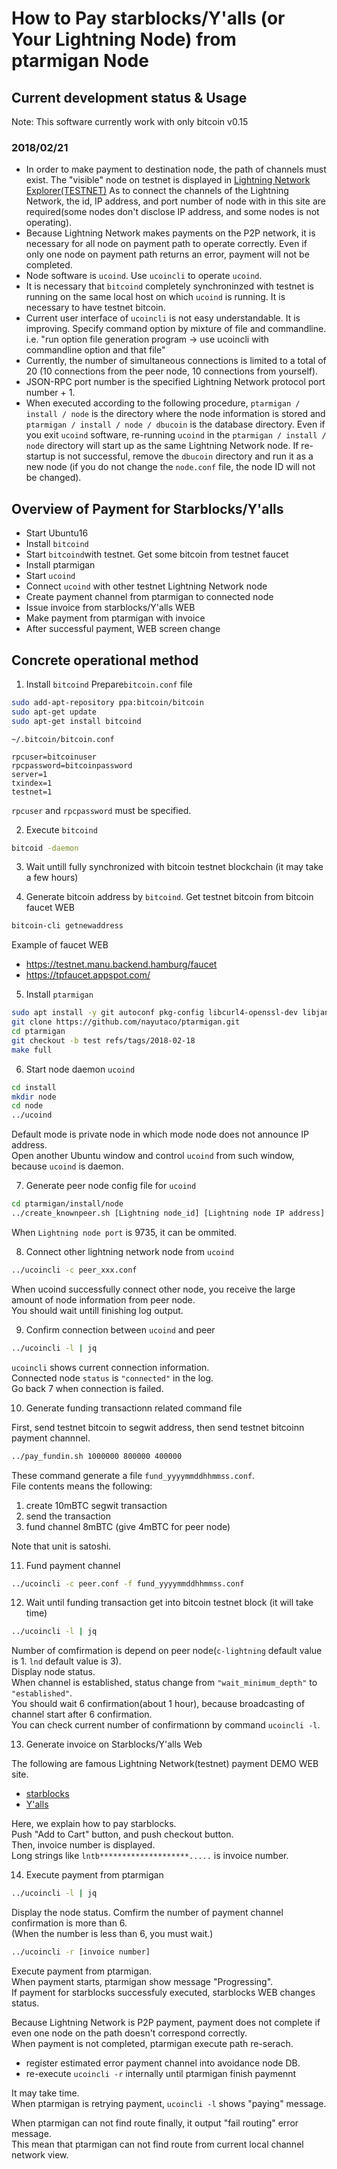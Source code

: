 # How to Pay starblocks/Y'alls (or Your Lightning Node) from ptarmigan Node

## Current development status & Usage

Note: This software currently work with only bitcoin v0.15

### 2018/02/21

- In order to make payment to destination node, the path of channels must exist.
  The "visible" node on testnet is displayed in [Lightning Network Explorer(TESTNET)](https://explorer.acinq.co/#/)
  As to connect the channels of the Lightning Network, the id, IP address, and port number of node with in this site are required(some nodes don't disclose IP address, and some nodes is not operating).
- Because Lightning Network makes payments on the P2P network, it is necessary for all node on payment path to operate correctly. Even if only one node on payment path returns an error, payment will not be completed.
- Node software is `ucoind`. Use `ucoincli` to operate `ucoind`.
- It is necessary that `bitcoind` completely synchroninzed with testnet is running on the same local host on which `ucoind` is running. It is necessary to have testnet bitcoin.
- Current user interface of `ucoincli` is not easy understandable. It is improving.
  Specify command option by mixture of file and commandline.
  i.e. "run option file generation program -> use ucoincli with commandline option and that file"
- Currently, the number of simultaneous connections is limited to a total of 20 (10 connections from the peer node, 10 connections from yourself).
- JSON-RPC port number is the specified Lightning Network protocol port number + 1.
- When executed according to the following procedure, `ptarmigan / install / node` is the directory where the node information is stored and `ptarmigan / install / node / dbucoin` is the database directory.
  Even if you exit `ucoind` software, re-running `ucoind` in the `ptarmigan / install / node` directory will start up as the same Lightning Network node.
  If re-startup is not successful, remove the `dbucoin` directory and run it as a new node (if you do not change the `node.conf` file, the node ID will not be changed).

## Overview of Payment for Starblocks/Y'alls

- Start Ubuntu16
- Install `bitcoind`
- Start `bitcoind`with testnet. Get some bitcoin from testnet faucet
- Install ptarmigan
- Start `ucoind`
- Connect `ucoind` with other testnet Lightning Network node
- Create payment channel from ptarmigan to connected node
- Issue invoice from starblocks/Y'alls WEB
- Make payment from ptarmigan with invoice
- After successful payment, WEB screen change

## Concrete operational method

1. Install `bitcoind`  Prepare`bitcoin.conf` file

```bash
sudo add-apt-repository ppa:bitcoin/bitcoin
sudo apt-get update
sudo apt-get install bitcoind
```

`~/.bitcoin/bitcoin.conf`

```text
rpcuser=bitcoinuser
rpcpassword=bitcoinpassword
server=1
txindex=1
testnet=1
```

`rpcuser` and `rpcpassword` must be specified.

2. Execute `bitcoind`

```bash
bitcoid -daemon
```

3. Wait untill fully synchronized with bitcoin testnet blockchain (it may take a few hours)

4. Generate bitcoin address by `bitcoind`. Get testnet bitcoin from bitcoin faucet WEB

```bash
bitcoin-cli getnewaddress
```

Example of faucet WEB

- https://testnet.manu.backend.hamburg/faucet
- https://tpfaucet.appspot.com/

5. Install `ptarmigan`

```bash
sudo apt install -y git autoconf pkg-config libcurl4-openssl-dev libjansson-dev libev-dev libboost-all-dev build-essential libtool jq bc
git clone https://github.com/nayutaco/ptarmigan.git
cd ptarmigan
git checkout -b test refs/tags/2018-02-18
make full
```

6. Start node daemon `ucoind`

```bash
cd install
mkdir node
cd node
../ucoind
```

Default mode is private node in which mode node does not announce IP address.  
Open another Ubuntu window and control `ucoind` from such window, because `ucoind` is daemon.

7. Generate peer node config file for `ucoind`

```bash
cd ptarmigan/install/node
../create_knownpeer.sh [Lightning node_id] [Lightning node IP address] [Lightning node port] > peer_xxx.conf
```

When `Lightning node port` is 9735, it can be ommited.

8. Connect other lightning network node from `ucoind`

```bash
../ucoincli -c peer_xxx.conf
```

When ucoind successfully connect other node, you receive the large amount of node information from peer node.  
You should wait untill finishing log output.

9. Confirm connection between  `ucoind` and peer

```bash
../ucoincli -l | jq
```

`ucoincli` shows current connection information.  
Connected node `status` is `"connected"` in the log.  
Go back 7 when connection is failed.

10. Generate funding transactionn related command file

First, send testnet bitcoin to segwit address, then send testnet bitcoinn payment channnel.

```bash
../pay_fundin.sh 1000000 800000 400000
```

These command generate a file `fund_yyyymmddhhmmss.conf`.  
File contents means the following:

  1. create 10mBTC segwit transaction
  2. send the transaction
  3. fund channel 8mBTC (give 4mBTC for peer node)

Note that unit is satoshi.

11. Fund payment channel

```bash
../ucoincli -c peer.conf -f fund_yyyymmddhhmmss.conf
```

12. Wait until funding transaction get into bitcoin testnet block (it will take time)

```bash
../ucoincli -l | jq
```

Number of comfirmation is depend on peer node(`c-lightning` default value is 1. `lnd` default value is 3).  
Display node status.  
When channel is established, status change from `"wait_minimum_depth"` to `"established"`.  
You should wait 6 confirmation(about 1 hour), because broadcasting of channel start after 6 confirmation.  
You can check current number of confirmationn by command `ucoincli -l`.

13. Generate invoice on Starblocks/Y'alls Web

The following are famous Lightning Network(testnet) payment DEMO WEB site.

- [starblocks](https://starblocks.acinq.co/#/)
- [Y'alls](https://yalls.org/)

Here, we explain how to pay starblocks.  
Push "Add to Cart" button, and push checkout button.  
Then, invoice number is displayed.  
Long strings like `lntb********************.....` is invoice number.

14. Execute payment from ptarmigan

```bash
../ucoincli -l | jq
```

Display the node status. Comfirm the number of payment channel confirmation is more than 6.  
(When the number is less than 6, you must wait.)  

```bash
../ucoincli -r [invoice number]
```

Execute payment from ptarmigan.  
When payment starts, ptarmigan show message "Progressing".  
If payment for starblocks successfuly executed, starblocks WEB changes status.
  
Because Lightning Network is P2P payment, payment does not complete if even one node on the path doesn't correspond correctly.  
When payment is not completed, ptarmigan execute path re-serach.

- register estimated error payment channel into avoidance node DB.
- re-execute `ucoincli -r` internally until ptarmigan finish paymennt

It may take time.  
When ptarmigan is retrying payment, `ucoincli -l` shows "paying" message.  

When ptarmigan can not find route finally, it output "fail routing" error message.  
This mean that ptarmigan can not find route from current local channel network view.
